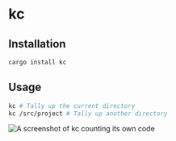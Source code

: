 # kc

## Installation

```sh
cargo install kc
```

## Usage

```sh
kc # Tally up the current directory
kc /src/project # Tally up another directory
```

![A screenshot of kc counting its own code](https://cdn.mckayla.cloud/-/d1id774v0fh2da/kc.webp)

